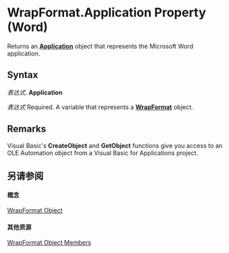 
# WrapFormat.Application Property (Word)

Returns an  **[Application](d1cf6f8f-4e88-bf01-93b4-90a83f79cb44.md)** object that represents the Microsoft Word application.


## Syntax

 _表达式_. **Application**

 _表达式_ Required. A variable that represents a **[WrapFormat](08396db4-f8e0-12fd-2b9f-3a0a61169ac4.md)** object.


## Remarks

Visual Basic's  **CreateObject** and **GetObject** functions give you access to an OLE Automation object from a Visual Basic for Applications project.


## 另请参阅


#### 概念


[WrapFormat Object](08396db4-f8e0-12fd-2b9f-3a0a61169ac4.md)
#### 其他资源


[WrapFormat Object Members](http://msdn.microsoft.com/library/7e65a038-1d96-5111-ab5e-de50ac2a7c45%28Office.15%29.aspx)